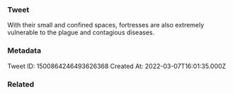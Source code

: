 ### Tweet
With their small and confined spaces, fortresses are also extremely vulnerable to the plague and contagious diseases.

### Metadata
Tweet ID: 1500864246493626368
Created At: 2022-03-07T16:01:35.000Z

### Related

